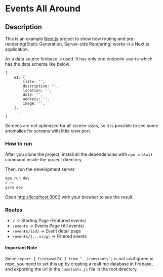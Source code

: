 # Events All Around
## Description
This is an example [Next.js](https://nextjs.org/) project to show how routing and pre-rendering(Static Generation, Server-side Rendering) works in a Next.js application.

As a data source firebase is used. It has only one endpoint `events` which has the data schema like below:
```
{
    e1: {
        title: '',
        description: '',
        location: '',
        date: '',
        address: '',
        image: '',
    },
    ...
}
```

Screens are not optimized for all screen sizes, so it is possible to see some anomalies for screens with little view port.

### How to run
After you clone the project, install all the dependencies with `npm install` command inside the project directory.

Then, run the development server:

```bash
npm run dev
# or
yarn dev
```

Open [http://localhost:3000](http://localhost:3000) with your browser to see the result.
### Routes

- `/` -> Starting Page (Featured events)
- `/events` -> Events Page (All events)
- `/events/[id]` -> Event detail page
- `/events/[...slug]` -> Filtered events


#### Important Note
Since `import { firebaseURL } from "../constants";` is not configured in repo, you need to set this up by creating a realtime database in firebase, and exporting the url in the `constants.js` file in the root directory.